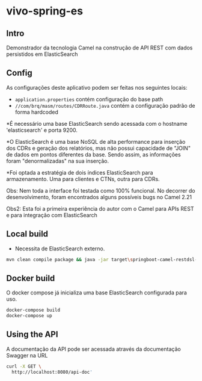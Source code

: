 
# vivo-spring-es

## Intro

Demonstrador da tecnologia Camel na construção de API REST com dados persistidos em ElasticSearch

## Config

As configurações deste aplicativo podem ser feitas nos seguintes locais:
- `application.properties` contém configuração do base path
- `//com/brq/masm/routes/CDRRoute.java` contém a configuração padrão de forma hardcoded

*É necessário uma base ElasticSearch sendo acessada com o hostname 'elasticsearch' e porta 9200.

*O ElasticSearch é uma base NoSQL de alta performance para inserção dos CDRs e geração dos relatórios, mas não possui
 capacidade de "JOIN" de dados em pontos diferentes da base. Sendo assim, as informações foram "denormalizadas" na sua
 inserção.

*Foi optada a estratégia de dois índices ElasticSearch para armazenamento. Uma para clientes e CTNs, outra para CDRs.

Obs: Nem toda a interface foi testada como 100% funcional. No decorrer do desenvolvimento, foram encontrados alguns possíveis
bugs no Camel 2.21

Obs2: Esta foi a primeira experiência do autor com o Camel para APIs REST e para integração com ElasticSearch

## Local build
* Necessita de ElasticSearch externo.
```bash
mvn clean compile package && java -jar target\springboot-camel-restdsl-api-0.0.1-SNAPSHOT.jar
```

## Docker build
O docker compose já inicializa uma base ElasticSearch configurada para uso.
```bash
docker-compose build
docker-compose up
```

## Using the API

A documentação da API pode ser acessada através da documentação Swagger na URL
```bash
curl -X GET \
  http://localhost:8080/api-doc'
```